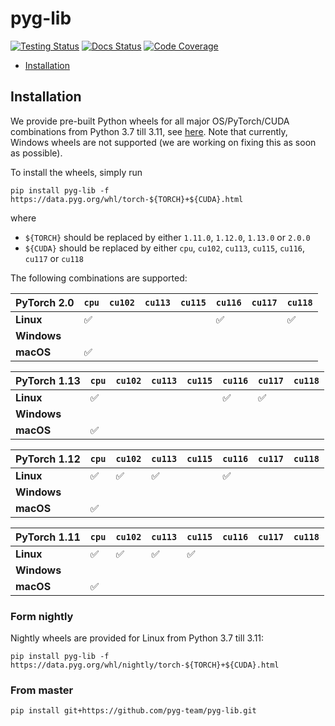 [testing-image]: https://github.com/pyg-team/pyg-lib/actions/workflows/testing.yml/badge.svg
[testing-url]: https://github.com/pyg-team/pyg-lib/actions/workflows/testing.yml
[docs-image]: https://readthedocs.org/projects/pyg-lib/badge/?version=latest
[docs-url]: https://pyg-lib.readthedocs.io/en/latest/?badge=latest
[coverage-image]: https://codecov.io/gh/pyg-team/pyg-lib/branch/master/graph/badge.svg
[coverage-url]: https://codecov.io/github/pyg-team/pyg-lib?branch=master

# pyg-lib

[![Testing Status][testing-image]][testing-url]
[![Docs Status][docs-image]][docs-url]
[![Code Coverage][coverage-image]][coverage-url]

* [Installation](#installation)

## Installation

We provide pre-built Python wheels for all major OS/PyTorch/CUDA combinations from Python 3.7 till 3.11, see [here](https://data.pyg.org/whl).
Note that currently, Windows wheels are not supported (we are working on fixing this as soon as possible).

To install the wheels, simply run

```
pip install pyg-lib -f https://data.pyg.org/whl/torch-${TORCH}+${CUDA}.html
```

where

* `${TORCH}` should be replaced by either `1.11.0`, `1.12.0`, `1.13.0` or `2.0.0`
* `${CUDA}` should be replaced by either `cpu`, `cu102`, `cu113`, `cu115`, `cu116`, `cu117` or `cu118`

The following combinations are supported:

| PyTorch 2.0  | `cpu` | `cu102` | `cu113` | `cu115` | `cu116` | `cu117` | `cu118` |
|--------------|-------|---------|---------|---------|---------|---------|---------|
| **Linux**    | ✅    |         |         |         | ✅      |         | ✅      |
| **Windows**  |       |         |         |         |         |         |         |
| **macOS**    | ✅    |         |         |         |         |         |         |

| PyTorch 1.13 | `cpu` | `cu102` | `cu113` | `cu115` | `cu116` | `cu117` | `cu118` |
|--------------|-------|---------|---------|---------|---------|---------|---------|
| **Linux**    | ✅    |         |         |         | ✅      | ✅      |         |
| **Windows**  |       |         |         |         |         |         |         |
| **macOS**    | ✅    |         |         |         |         |         |         |

| PyTorch 1.12 | `cpu` | `cu102` | `cu113` | `cu115` | `cu116` | `cu117` | `cu118` |
|--------------|-------|---------|---------|---------|---------|---------|---------|
| **Linux**    | ✅    | ✅      | ✅      |         | ✅      |         |         |
| **Windows**  |       |         |         |         |         |         |         |
| **macOS**    | ✅    |         |         |         |         |         |         |

| PyTorch 1.11 | `cpu` | `cu102` | `cu113` | `cu115` | `cu116` | `cu117` | `cu118` |
|--------------|-------|---------|---------|---------|---------|---------|---------|
| **Linux**    | ✅    | ✅      | ✅      | ✅      |         |         |         |
| **Windows**  |       |         |         |         |         |         |         |
| **macOS**    | ✅    |         |         |         |         |         |         |

### Form nightly

Nightly wheels are provided for Linux from Python 3.7 till 3.11:

```
pip install pyg-lib -f https://data.pyg.org/whl/nightly/torch-${TORCH}+${CUDA}.html
```

### From master

```
pip install git+https://github.com/pyg-team/pyg-lib.git
```

